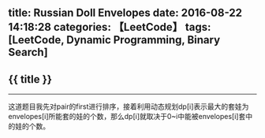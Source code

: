 title: Russian Doll Envelopes
date: 2016-08-22 14:18:28
categories: 【LeetCode】
tags: [LeetCode, Dynamic Programming, Binary Search]
---
## {{ title }} ##

---

这道题目我先对pair的first进行排序，接着利用动态规划dp[i]表示最大的套娃为envelopes[i]所能套的娃的个数，那么dp[i]就取决于0~i中能被envelopes[i]套中的娃的个数。